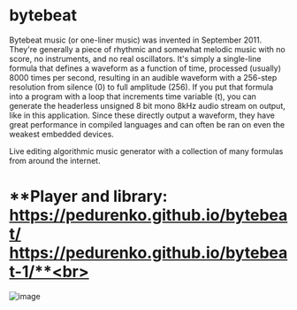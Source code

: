 # bytebeat
Bytebeat music (or one-liner music) was invented in September 2011. They're generally a piece of rhythmic and somewhat melodic music with no score, no instruments, and no real oscillators. It's simply a single-line formula that defines a waveform as a function of time, processed (usually) 8000 times per second, resulting in an audible waveform with a 256-step resolution from silence (0) to full amplitude (256). If you put that formula into a program with a loop that increments time variable (t), you can generate the headerless unsigned 8 bit mono 8kHz audio stream on output, like in this application. Since these directly output a waveform, they have great performance in compiled languages and can often be ran on even the weakest embedded devices.

Live editing algorithmic music generator with a collection of many formulas from around the internet.

# **Player and library: https://pedurenko.github.io/bytebeat/ https://pedurenko.github.io/bytebeat-1/**<br>

![image](https://user-images.githubusercontent.com/108082792/235698060-c733132b-7116-418e-83e3-64df7d08538e.png)
